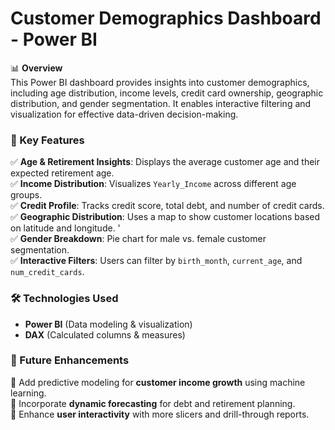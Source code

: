 # **Customer Demographics Dashboard - Power BI**  

📊 **Overview**  
This Power BI dashboard provides insights into customer demographics, including age distribution, income levels, credit card ownership, geographic distribution, and gender segmentation. It enables interactive filtering and visualization for effective data-driven decision-making.  

### **📌 Key Features**  
✅ **Age & Retirement Insights**: Displays the average customer age and their expected retirement age.  
✅ **Income Distribution**: Visualizes `Yearly_Income` across different age groups.  
✅ **Credit Profile**: Tracks credit score, total debt, and number of credit cards.  
✅ **Geographic Distribution**: Uses a map to show customer locations based on latitude and longitude. '  
✅ **Gender Breakdown**: Pie chart for male vs. female customer segmentation.  
✅ **Interactive Filters**: Users can filter by `birth_month`, `current_age`, and `num_credit_cards`.  

### **🛠️ Technologies Used**  
- **Power BI** (Data modeling & visualization)  
- **DAX** (Calculated columns & measures)   

### **🚀 Future Enhancements**  
🔹 Add predictive modeling for **customer income growth** using machine learning.  
🔹 Incorporate **dynamic forecasting** for debt and retirement planning.  
🔹 Enhance **user interactivity** with more slicers and drill-through reports.  
